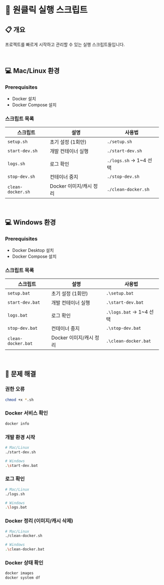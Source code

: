 # 📃 원클릭 실행 스크립트

## 📋 개요
프로젝트를 빠르게 시작하고 관리할 수 있는 실행 스크립트들입니다.

<br>

## :computer: Mac/Linux 환경

### Prerequisites
- Docker 설치
- Docker Compose 설치

### 스크립트 목록

| 스크립트 | 설명 | 사용법 |
|----------|------|--------|
| `setup.sh` | 초기 설정 (1회만) | `./setup.sh` |
| `start-dev.sh` | 개발 컨테이너 실행 | `./start-dev.sh` |
| `logs.sh` | 로그 확인 | `./logs.sh` → 1~4 선택 |
| `stop-dev.sh` | 컨테이너 중지 | `./stop-dev.sh` |
| `clean-docker.sh` | Docker 이미지/캐시 정리 | `./clean-docker.sh` |

<br>

## :computer: Windows 환경

### Prerequisites
- Docker Desktop 설치
- Docker Compose 설치

### 스크립트 목록

| 스크립트 | 설명 | 사용법 |
|----------|------|--------|
| `setup.bat` | 초기 설정 (1회만) | `.\setup.bat` |
| `start-dev.bat` | 개발 컨테이너 실행 | `.\start-dev.bat` |
| `logs.bat` | 로그 확인 | `.\logs.bat` → 1~4 선택 |
| `stop-dev.bat` | 컨테이너 중지 | `.\stop-dev.bat` |
| `clean-docker.bat` | Docker 이미지/캐시 정리 | `.\clean-docker.bat` |

<br>

## 🔧 문제 해결

### 권한 오류
```bash
chmod +x *.sh
```

### Docker 서비스 확인
```bash
docker info
```

### 개발 환경 시작
```bash
# Mac/Linux
./start-dev.sh

# Windows
.\start-dev.bat
```

### 로그 확인
```bash
# Mac/Linux
./logs.sh

# Windows
.\logs.bat
```

### Docker 정리 (이미지/캐시 삭제)
```bash
# Mac/Linux
./clean-docker.sh

# Windows
.\clean-docker.bat
```

### Docker 상태 확인
```bash
docker images
docker system df
```
